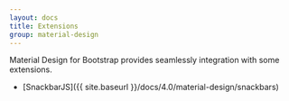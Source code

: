 ```yaml
---
layout: docs
title: Extensions
group: material-design
---
```


Material Design for Bootstrap provides seamlessly integration with some extensions.

- [SnackbarJS]({{ site.baseurl }}/docs/4.0/material-design/snackbars)
